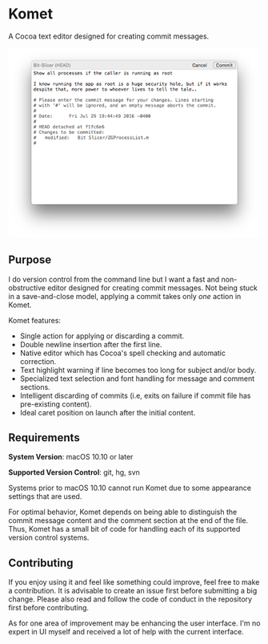 # Komet

A Cocoa text editor designed for creating commit messages.

![Image of Komet](Screenshot.png)

## Purpose

I do version control from the command line but I want a fast and non-obstructive editor designed for creating commit messages. Not being stuck in a save-and-close model, applying a commit takes only *one* action in Komet.

Komet features:

* Single action for applying or discarding a commit.
* Double newline insertion after the first line.
* Native editor which has Cocoa's spell checking and automatic correction.
* Text highlight warning if line becomes too long for subject and/or body.
* Specialized text selection and font handling for message and comment sections.
* Intelligent discarding of commits (i.e, exits on failure if commit file has pre-existing content).
* Ideal caret position on launch after the initial content.

## Requirements

**System Version**: macOS 10.10 or later

**Supported Version Control**: git, hg, svn

Systems prior to macOS 10.10 cannot run Komet due to some appearance settings that are used.

For optimal behavior, Komet depends on being able to distinguish the commit message content and the comment section at the end of the file. Thus, Komet has a small bit of code for handling each of its supported version control systems.

## Contributing

If you enjoy using it and feel like something could improve, feel free to make a contribution. It is advisable to create an issue first before submitting a big change. Please also read and follow the code of conduct in the repository first before contributing.

As for one area of improvement may be enhancing the user interface. I'm no expert in UI myself and received a lot of help with the current interface.
